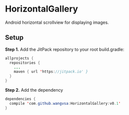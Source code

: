 # HorizontalGallery
Android horizontal scrollview for displaying images.

## Setup
**Step 1.** Add the JitPack repository to your root build.gradle:
```java
allprojects {
  repositories {
    ...
    maven { url 'https://jitpack.io' }
  }
}
```
**Step 2.** Add the dependency
```java
dependencies {
  compile 'com.github.wangvsa:HorizontalGallery:v0.1'
}
```
